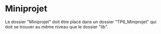 # Miniprojet
Le dossier "Miniprojet" doit être placé dans un dossier "TP6_Miniprojet" qui doit se trouver au même niveau que le dossier "lib".
